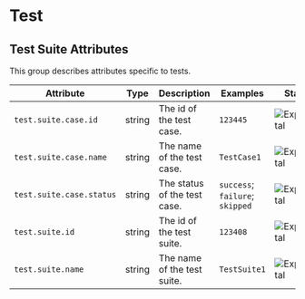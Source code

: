 


<!--- Hugo front matter used to generate the website version of this page:
--->

<!-- NOTE: THIS FILE IS AUTOGENERATED. DO NOT EDIT BY HAND. -->
<!-- see templates/registry/markdown/attribute_namespace.md.j2 -->

# Test



## Test Suite Attributes

This group describes attributes specific to tests.


| Attribute  | Type | Description  | Examples  | Stability |
|---|---|---|---|---|
| `test.suite.case.id` | string | The id of the test case. | `123445` | ![Experimental](https://img.shields.io/badge/-experimental-blue) |
| `test.suite.case.name` | string | The name of the test case. | `TestCase1` | ![Experimental](https://img.shields.io/badge/-experimental-blue) |
| `test.suite.case.status` | string | The status of the test case. | `success`; `failure`; `skipped` | ![Experimental](https://img.shields.io/badge/-experimental-blue) |
| `test.suite.id` | string | The id of the test suite. | `123408` | ![Experimental](https://img.shields.io/badge/-experimental-blue) |
| `test.suite.name` | string | The name of the test suite. | `TestSuite1` | ![Experimental](https://img.shields.io/badge/-experimental-blue) |


